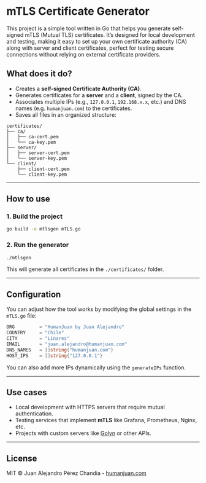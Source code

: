 # mTLS Certificate Generator

This project is a simple tool written in Go that helps you generate self-signed mTLS (Mutual TLS) certificates. It’s designed for local development and testing, making it easy to set up your own certificate authority (CA) along with server and client certificates, perfect for testing secure connections without relying on external certificate providers.
## What does it do?

- Creates a **self-signed Certificate Authority (CA)**.
- Generates certificates for a **server** and a **client**, signed by the CA.
- Associates multiple IPs (e.g., `127.0.0.1`, `192.168.x.x`, etc.) and DNS names (e.g. `humanjuan.com`) to the certificates.
- Saves all files in an organized structure:

```
certificates/
├── ca/
│   ├── ca-cert.pem
│   └── ca-key.pem
├── server/
│   ├── server-cert.pem
│   └── server-key.pem
└── client/
    ├── client-cert.pem
    └── client-key.pem
```

---

## How to use

### 1. Build the project

```bash
go build -o mtlsgen mTLS.go
```

### 2. Run the generator

```bash
./mtlsgen
```

This will generate all certificates in the `./certificates/` folder.

---

## Configuration
You can adjust how the tool works by modifying the global settings in the `mTLS.go` file:

```go
ORG         = "HumanJuan by Juan Alejandro"
COUNTRY     = "Chile"
CITY        = "Linares"
EMAIL       = "juan.alejandro@humanjuan.com"
DNS_NAMES   = []string{"humanjuan.com"}
HOST_IPS    = []string{"127.0.0.1"}
```

You can also add more IPs dynamically using the `generateIPs` function.

---

## Use cases

- Local development with HTTPS servers that require mutual authentication.
- Testing services that implement **mTLS** like Grafana, Prometheus, Nginx, etc.
- Projects with custom servers like [Golyn](https://github.com/humanjuan/golyn) or other APIs.

---

## License

MIT © Juan Alejandro Pérez Chandia - [humanjuan.com](https://humanjuan.com)